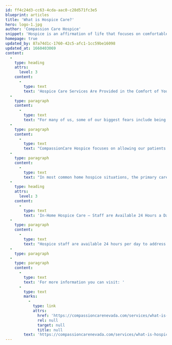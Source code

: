 ```yaml
---
id: ff4c24d3-cc63-4cda-aac0-c28d571fc3e5
blueprint: articles
title: 'What is Hospice Care?'
hero: logo-1.jpg
author: 'Compassion Care Hospice'
snippet: 'Hospice is an affirmation of life that focuses on comfortable, pain-free care when a loved one is faced with a terminal illness.'
homepage: true
updated_by: 87a74d1c-1760-42c5-afc1-1cc59be16098
updated_at: 1660403069
content:
  -
    type: heading
    attrs:
      level: 3
    content:
      -
        type: text
        text: 'Hospice Care Services Are Provided in the Comfort of Your Home'
  -
    type: paragraph
    content:
      -
        type: text
        text: "For many of us, some of our biggest fears include being alone at the end of our life.\_ Being alone in unfamiliar surroundings, away from family and loved ones, hooked up to machines and in pain.\_ But there is another option for end-of-life care that is available to all of us. An option that allows us to remain at home, surrounded by those we love, with our pain and symptoms well managed, so that we can fully enjoy the time we have left.\_ An option that provides compassion, respect, and dignity to each individual, known as In-Home Hospice Care."
  -
    type: paragraph
    content:
      -
        type: text
        text: "CompassionCare Hospice focuses on allowing our patients to maintain the best quality of life possible.\_ While curative treatments have been discontinued for your life-limiting illness, we understand that you as a person are more than your disease and our goal is to help you make the most of the time you do have. In-home hospice care is provided to you in your home, wherever that may be. In-Home hospice care consists of a team of professionals that look after your medical care, provide pain and symptom management, and attend to your emotional and spiritual well-being. Hospice also lends support to family members and caregivers throughout, and after, a loved ones’ hospice journey."
  -
    type: paragraph
    content:
      -
        type: text
        text: "In most common home hospice situations, the primary caregiver to the patient is a family member who attends to daily needs.\_ We understand that being a caregiver can be a daunting task, and at times, you may feel overwhelmed.\_ That is why a vital part of the care we provide is centered around supporting everyone involved with a patient, including family, loved ones and caregivers. Many different forms of support are offered under in-home hospice care. Nurses, certified nursing assistants (CNA’s), and physician attend and oversee a patient’s care on a regular basis. Social workers and counseling services are available for both the patient and family/caregiver, and are an important part of hospice team. Chaplains are available for spiritual visits and accommodations can be made for volunteer assistance, as well."
  -
    type: heading
    attrs:
      level: 3
    content:
      -
        type: text
        text: 'In-Home Hospice Care – Staff are Available 24 Hours a Day'
  -
    type: paragraph
    content:
      -
        type: text
        text: "Hospice staff are available 24 hours per day to address the needs of our patients and their family.\_ Our office operates within normal business hours, however we have a full team of professionals that are available 24/7 to respond promptly to your needs."
  -
    type: paragraph
  -
    type: paragraph
    content:
      -
        type: text
        text: 'For more information you can visit: '
      -
        type: text
        marks:
          -
            type: link
            attrs:
              href: 'https://compassioncarenevada.com/services/what-is-hospice-care/'
              rel: null
              target: null
              title: null
        text: 'https://compassioncarenevada.com/services/what-is-hospice-care/'
---
```

